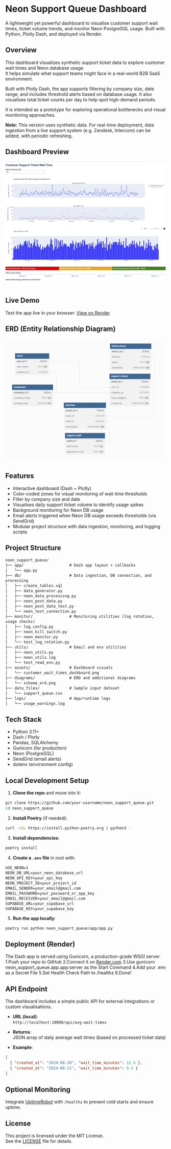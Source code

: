 # Neon Support Queue Dashboard

A lightweight yet powerful dashboard to visualise customer support wait times, ticket volume trends, and monitor Neon PostgreSQL usage. Built with Python, Plotly Dash, and deployed via Render.

## Overview

This dashboard visualizes synthetic support ticket data to explore customer wait times and Neon database usage.  
It helps simulate what support teams might face in a real-world B2B SaaS environment.

Built with Plotly Dash, the app supports filtering by company size, date range, and includes threshold alerts based on database usage. It also visualises total ticket counts per day to help spot high-demand periods.

It is intended as a prototype for exploring operational bottlenecks and visual monitoring approaches.

**Note:** This version uses synthetic data. For real-time deployment, data ingestion from a live support system (e.g. Zendesk, Intercom) can be added, with periodic refreshing.

## Dashboard Preview

![Dashboard Screenshot](assets/customer_wait_times_dashboard.png)

## Live Demo

Test the app live in your browser: 
[View on Render](https://neon-support-dashboard.onrender.com)

## ERD (Entity Relationship Diagram)

![ERD](diagrams/schema_erd.png)

## Features

- Interactive dashboard (Dash + Plotly)
- Color-coded zones for visual monitoring of wait time thresholds
- Filter by company size and date
- Visualises daily support ticket volume to identify usage spikes
- Background monitoring for Neon DB usage
- Email alerts triggered when Neon DB usage exceeds thresholds (via SendGrid)
- Modular project structure with data ingestion, monitoring, and logging scripts

## Project Structure

```text
neon_support_queue/
├── app/                    # Dash app layout + callbacks
│   └── app.py
├── db/                     # Data ingestion, DB connection, and processing
│   ├── create_tables.sql
│   ├── data_generator.py
│   ├── neon_data_processing.py
│   ├── neon_post_data.py
│   ├── neon_post_data_test.py
│   └── neon_test_connection.py
├── monitor/                # Monitoring utilities (log rotation, usage checks)
│   ├── log_config.py
│   ├── neon_kill_switch.py
│   ├── neon_monitor.py
│   └── test_log_rotation.py
├── utils/                  # Email and env utilities
│   ├── neon_utils.py
│   ├── neon_utils.log
│   └── test_read_env.py
├── assets/                 # Dashboard visuals
│   └── customer_wait_times_dashboard.png
├── diagrams/               # ERD and additional diagrams
│   └── schema_erd.png
├── data_files/             # Sample input dataset
│   └── support_queue.csv
├── logs/                   # App/runtime logs
│   └── usage_warnings.log
```

## Tech Stack

- Python 3.11+
- Dash / Plotly
- Pandas, SQLAlchemy
- Gunicorn (for production)
- Neon (PostgreSQL)
- SendGrid (email alerts)
- dotenv (environment config)

## Local Development Setup

1. **Clone the repo** and move into it:

```bash
git clone https://github.com/your-username/neon_support_queue.git
cd neon_support_queue
```

2. **Install Poetry** (if needed):

```bash
curl -sSL https://install.python-poetry.org | python3 -
```

3. **Install dependencies**:

```bash
poetry install
```

4. **Create a `.env` file** in root with:

```env
USE_NEON=1
NEON_DB_URL=your_neon_database_url
NEON_API_KEY=your_api_key
NEON_PROJECT_ID=your_project_id
EMAIL_SENDER=your_email@gmail.com
EMAIL_PASSWORD=your_password_or_app_key
EMAIL_RECEIVER=your_email@gmail.com
SUPABASE_URL=your_supabase_url
SUPABASE_KEY=your_supabase_key
```

5. **Run the app locally**:

```bash
poetry run python neon_support_queue/app/app.py
```

## Deployment (Render)

The Dash app is served using Gunicorn, a production-grade WSGI server.
1.Push your repo to GitHub
2.Connect it on [Render.com](https://render.com/)
3.Use gunicorn neon_support_queue.app.app:server as the Start Command
4.Add your .env as a Secret File
5.Set Health Check Path to /healthz
6.Done!


## API Endpoint

The dashboard includes a simple public API for external integrations or custom visualisations.

- **URL (local)**:  
  `http://localhost:10000/api/avg-wait-times`

- **Returns**:  
  JSON array of daily average wait times (based on processed ticket data)

- **Example**:

```json
[
  { "created_at": "2024-08-20", "wait_time_minutes": 12.5 },
  { "created_at": "2024-08-21", "wait_time_minutes": 8.4 }
]
```

## Optional Monitoring

Integrate [UptimeRobot](https://uptimerobot.com/) with `/healthz` to prevent cold starts and ensure uptime.

## License

This project is licensed under the MIT License.  
See the [LICENSE](LICENSE) file for details.